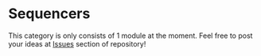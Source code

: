 # Sequencers

This category is only consists of 1 module at the moment. Feel free to post your ideas at [Issues](https://github.com/zezic/ZZC/issues) section of repository!
